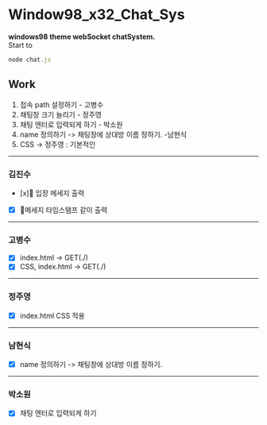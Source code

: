 # Window98_x32_Chat_Sys  
**windows98 theme webSocket chatSystem.**    
Start to   
```js
node chat.js 
```   
## Work
1. 접속 path 설정하기 - 고병수
2. 채팅창 크기 늘리기 - 정주영
3. 채팅 엔터로 입력되게 하기 - 박소원
4. name 정의하기 -> 채팅창에 상대방 이름 정하기. -남현식
6. CSS -> 정주영 : 기본적인

---
### 김진수
- [x] 입장 메세지 출력
- [x] 메세지 타임스탬프 같이 출력
---
### 고병수
- [x] index.html  -> GET(./)
- [x] CSS, index.html -> GET(./)
---
### 정주영
- [x] index.html CSS 적용 
---
### 남현식
- [x] name 정의하기 -> 채팅창에 상대방 이름 정하기.
---
### 박소원
- [x] 채팅 엔터로 입력되게 하기
